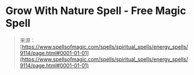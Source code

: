 <!--yml

category: 未分类

date: 2024-06-12 18:44:54

-->

# Grow With Nature Spell - Free Magic Spell

> 来源：[https://www.spellsofmagic.com/spells/spiritual_spells/energy_spells/9114/page.html#0001-01-01](https://www.spellsofmagic.com/spells/spiritual_spells/energy_spells/9114/page.html#0001-01-01)
